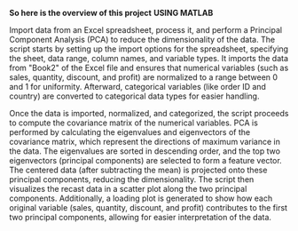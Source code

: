 **So here is the overview of this project**
__USING MATLAB__

Import data from an Excel spreadsheet, process it, and perform a Principal Component Analysis (PCA) to reduce the dimensionality of the data. The script starts by setting up the import options for the spreadsheet, specifying the sheet, data range, column names, and variable types. It imports the data from "Book2" of the Excel file and ensures that numerical variables (such as sales, quantity, discount, and profit) are normalized to a range between 0 and 1 for uniformity. Afterward, categorical variables (like order ID and country) are converted to categorical data types for easier handling.

Once the data is imported, normalized, and categorized, the script proceeds to compute the covariance matrix of the numerical variables. PCA is performed by calculating the eigenvalues and eigenvectors of the covariance matrix, which represent the directions of maximum variance in the data. The eigenvalues are sorted in descending order, and the top two eigenvectors (principal components) are selected to form a feature vector. The centered data (after subtracting the mean) is projected onto these principal components, reducing the dimensionality. The script then visualizes the recast data in a scatter plot along the two principal components. Additionally, a loading plot is generated to show how each original variable (sales, quantity, discount, and profit) contributes to the first two principal components, allowing for easier interpretation of the data.
